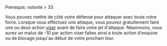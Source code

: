 Prérequis: volonté > 33

Vous pouvez mettre de côté votre défense pour attaquer avec toute votre force. 
Lorsque vous effectuez une attaque, vous pouvez gratuitement faire une ou deux action [viser](../../../../1.Regles%20generales/1.Regles%20de%20jeu/1.Base/4.Combat.md#viser) avant de faire votre jet d'attaque. 
Néanmoins, vous aurez un malus de -10 par action viser  faites  ainsi a toute action d'esquive ou de blocage jusqu'au début de votre prochain tour.